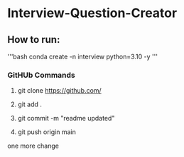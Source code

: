 # Interview-Question-Creator


## How to run:

'''bash
conda create -n interview python=3.10 -y
'''

### GitHUb Commands

1. git clone https://github.com/

2. git add .

3. git commit -m "readme updated"

4. git push origin main

one more change